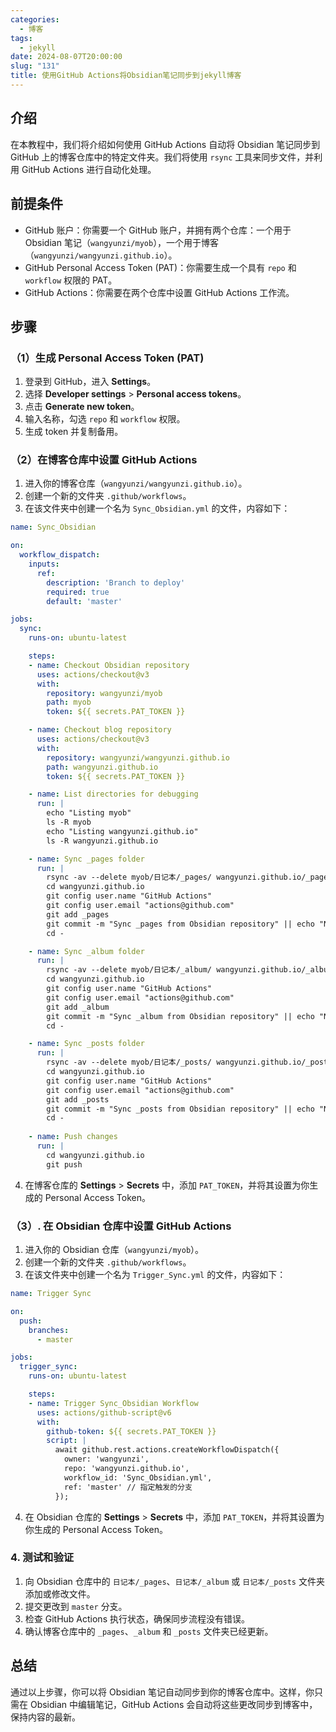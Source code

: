```yaml
---
categories:
  - 博客
tags:
  - jekyll
date: 2024-08-07T20:00:00
slug: "131"
title: 使用GitHub Actions将Obsidian笔记同步到jekyll博客
---
```


## 介绍

在本教程中，我们将介绍如何使用 GitHub Actions 自动将 Obsidian 笔记同步到 GitHub 上的博客仓库中的特定文件夹。我们将使用 `rsync` 工具来同步文件，并利用 GitHub Actions 进行自动化处理。

## 前提条件

- GitHub 账户：你需要一个 GitHub 账户，并拥有两个仓库：一个用于 Obsidian 笔记（`wangyunzi/myob`），一个用于博客（`wangyunzi/wangyunzi.github.io`）。
- GitHub Personal Access Token (PAT)：你需要生成一个具有 `repo` 和 `workflow` 权限的 PAT。
- GitHub Actions：你需要在两个仓库中设置 GitHub Actions 工作流。

## 步骤

### （1）生成 Personal Access Token (PAT)

1. 登录到 GitHub，进入 **Settings**。
2. 选择 **Developer settings** > **Personal access tokens**。
3. 点击 **Generate new token**。
4. 输入名称，勾选 `repo` 和 `workflow` 权限。
5. 生成 token 并复制备用。

### （2）在博客仓库中设置 GitHub Actions

1. 进入你的博客仓库（`wangyunzi/wangyunzi.github.io`）。
2. 创建一个新的文件夹 `.github/workflows`。
3. 在该文件夹中创建一个名为 `Sync_Obsidian.yml` 的文件，内容如下：

```yaml
name: Sync_Obsidian

on:
  workflow_dispatch:
    inputs:
      ref:
        description: 'Branch to deploy'
        required: true
        default: 'master'

jobs:
  sync:
    runs-on: ubuntu-latest

    steps:
    - name: Checkout Obsidian repository
      uses: actions/checkout@v3
      with:
        repository: wangyunzi/myob
        path: myob
        token: ${{ secrets.PAT_TOKEN }}

    - name: Checkout blog repository
      uses: actions/checkout@v3
      with:
        repository: wangyunzi/wangyunzi.github.io
        path: wangyunzi.github.io
        token: ${{ secrets.PAT_TOKEN }}

    - name: List directories for debugging
      run: |
        echo "Listing myob"
        ls -R myob
        echo "Listing wangyunzi.github.io"
        ls -R wangyunzi.github.io

    - name: Sync _pages folder
      run: |
        rsync -av --delete myob/日记本/_pages/ wangyunzi.github.io/_pages/
        cd wangyunzi.github.io
        git config user.name "GitHub Actions"
        git config user.email "actions@github.com"
        git add _pages
        git commit -m "Sync _pages from Obsidian repository" || echo "No changes in _pages"
        cd -

    - name: Sync _album folder
      run: |
        rsync -av --delete myob/日记本/_album/ wangyunzi.github.io/_album/
        cd wangyunzi.github.io
        git config user.name "GitHub Actions"
        git config user.email "actions@github.com"
        git add _album
        git commit -m "Sync _album from Obsidian repository" || echo "No changes in _album"
        cd -

    - name: Sync _posts folder
      run: |
        rsync -av --delete myob/日记本/_posts/ wangyunzi.github.io/_posts/
        cd wangyunzi.github.io
        git config user.name "GitHub Actions"
        git config user.email "actions@github.com"
        git add _posts
        git commit -m "Sync _posts from Obsidian repository" || echo "No changes in _posts"
        cd -
        
    - name: Push changes
      run: |
        cd wangyunzi.github.io
        git push

```

4. 在博客仓库的 **Settings** > **Secrets** 中，添加 `PAT_TOKEN`，并将其设置为你生成的 Personal Access Token。

### （3）. 在 Obsidian 仓库中设置 GitHub Actions

1. 进入你的 Obsidian 仓库（`wangyunzi/myob`）。
2. 创建一个新的文件夹 `.github/workflows`。
3. 在该文件夹中创建一个名为 `Trigger_Sync.yml` 的文件，内容如下：

```yaml
name: Trigger Sync

on:
  push:
    branches:
      - master

jobs:
  trigger_sync:
    runs-on: ubuntu-latest

    steps:
    - name: Trigger Sync_Obsidian Workflow
      uses: actions/github-script@v6
      with:
        github-token: ${{ secrets.PAT_TOKEN }}
        script: |
          await github.rest.actions.createWorkflowDispatch({
            owner: 'wangyunzi',
            repo: 'wangyunzi.github.io',
            workflow_id: 'Sync_Obsidian.yml',
            ref: 'master' // 指定触发的分支
          });
```

4. 在 Obsidian 仓库的 **Settings** > **Secrets** 中，添加 `PAT_TOKEN`，并将其设置为你生成的 Personal Access Token。

### 4. 测试和验证

1. 向 Obsidian 仓库中的 `日记本/_pages`、`日记本/_album` 或 `日记本/_posts` 文件夹添加或修改文件。
2. 提交更改到 `master` 分支。
3. 检查 GitHub Actions 执行状态，确保同步流程没有错误。
4. 确认博客仓库中的 `_pages`、`_album` 和 `_posts` 文件夹已经更新。

## 总结

通过以上步骤，你可以将 Obsidian 笔记自动同步到你的博客仓库中。这样，你只需在 Obsidian 中编辑笔记，GitHub Actions 会自动将这些更改同步到博客中，保持内容的最新。

